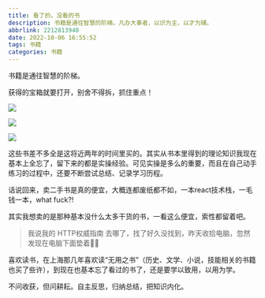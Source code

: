 ```yaml
---
title: 看了的，没看的书
description: 书籍是通往智慧的阶梯。凡办大事者，以识为主，以才为辅。
abbrlink: 2212813940
date: 2022-10-06 16:55:52
tags: 书籍
categories: 书籍
---
```


书籍是通往智慧的阶梯。

获得的宝箱就要打开，别舍不得拆，抓住重点！

![](https://pic1.imgdb.cn/item/633e989516f2c2beb1d0fe46.jpg)

![](https://pic1.imgdb.cn/item/633e992616f2c2beb1d22a90.jpg)

![](https://pic1.imgdb.cn/item/633e993116f2c2beb1d24935.jpg)

这些书差不多全是这将近两年的时间里买的。其实从书本里得到的理论知识我现在基本上全忘了，留下来的都是实操经验。可见实操是多么的重要，而且在自己动手练习的过程中，还要不断尝试总结、记录学习历程。

话说回来，卖二手书是真的便宜，大概连都废纸都不如，一本react技术栈，一毛钱一本，what fuck?!

其实我想卖的是那种基本没什么太多干货的书，一看这么便宜，索性都留着吧。

> 我说我的 HTTP权威指南 去哪了，找了好久没找到，昨天收拾电脑，忽然发现在电脑下面垫着🤣🤣

喜欢读书，在上海那几年喜欢读“无用之书”（历史、文学、小说，技能相关的书籍也买了些许），到现在也基本忘了看过的书了，还是要学以致用，以用为学。

不问收获，但问耕耘。自主反思，归纳总结，把知识内化。

